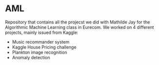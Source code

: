 # AML

Repository that contains all the projecst we did with Mathilde Jay for the Algorithmic Machine Learning class in Eurecom. We worked on 4 different projects, mainly issued from Kaggle:
- Music recommander system
- Kaggle House Pricing challenge 
- Plankton image recognition
- Anomaly detection 
